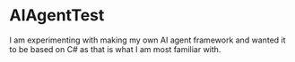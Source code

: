 # AIAgentTest

I am experimenting with making my own AI agent framework and wanted it to be based on C# as that is what I am most familiar with.
